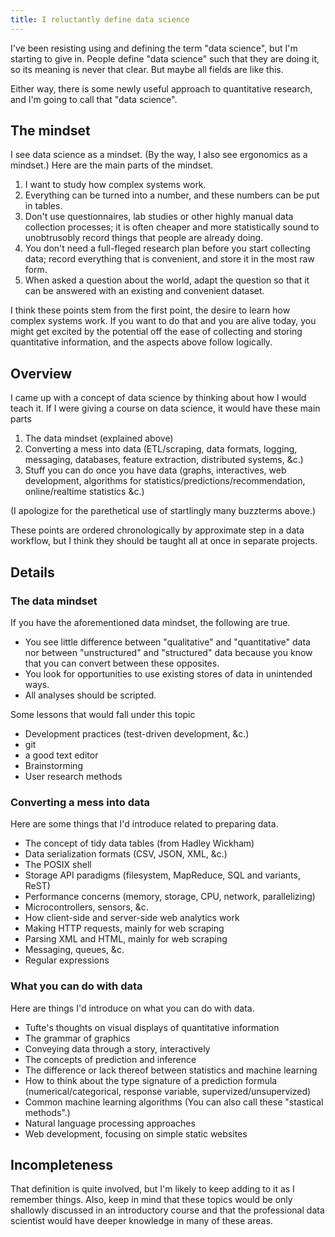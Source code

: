 ```yaml
---
title: I reluctantly define data science
---
```

I've been resisting using and defining the term "data science", but I'm
starting to give in. People define "data science" such that they are doing it,
so its meaning is never that clear. But maybe all fields are like this.

Either way, there is some newly useful approach to quantitative research,
and I'm going to call that "data science".

## The mindset
I see data science as a mindset. (By the way, I also see ergonomics as a mindset.)
Here are the main parts of the mindset.

1. I want to study how complex systems work.
2. Everything can be turned into a number, and these numbers can be put in tables.
3. Don't use questionnaires, lab studies or other highly manual data collection
    processes; it is often cheaper and more statistically sound to unobtrusobly
    record things that people are already doing.
4. You don't need a full-fleged research plan before you start collecting data;
    record everything that is convenient, and store it in the most raw form.
5. When asked a question about the world, adapt the question so that it can be
    answered with an existing and convenient dataset.

I think these points stem from the first point, the desire to learn how complex
systems work. If you want to do that and you are alive today, you might get
excited by the potential off the ease of collecting and storing quantitative
information, and the aspects above follow logically.

## Overview
I came up with a concept of data science by thinking about how I would teach
it. If I were giving a course on data science, it would have these main parts

1. The data mindset (explained above)
2. Converting a mess into data (ETL/scraping, data formats, logging, messaging, databases, feature extraction, distributed systems, &c.)
3. Stuff you can do once you have data (graphs, interactives, web development, algorithms for statistics/predictions/recommendation, online/realtime statistics &c.)

(I apologize for the parethetical use of startlingly many buzzterms above.)

These points are ordered chronologically by approximate step in a data workflow,
but I think they should be taught all at once in separate projects.

## Details

### The data mindset
If you have the aforementioned data mindset, the following are true.

* You see little difference between "qualitative" and "quantitative" data
    nor between "unstructured" and "structured" data because you know that
    you can convert between these opposites.
* You look for opportunities to use existing stores of data in unintended ways.
* All analyses should be scripted.

Some lessons that would fall under this topic

* Development practices (test-driven development, &c.)
* git
* a good text editor
* Brainstorming
* User research methods

### Converting a mess into data
Here are some things that I'd introduce related to preparing data.

* The concept of tidy data tables (from Hadley Wickham)
* Data serialization formats (CSV, JSON, XML, &c.)
* The POSIX shell
* Storage API paradigms (filesystem, MapReduce, SQL and variants, ReST)
* Performance concerns (memory, storage, CPU, network, parallelizing)
* Microcontrollers, sensors, &c.
* How client-side and server-side web analytics work
* Making HTTP requests, mainly for web scraping
* Parsing XML and HTML, mainly for web scraping
* Messaging, queues, &c.
* Regular expressions

### What you can do with data
Here are things I'd introduce on what you can do with data.

* Tufte's thoughts on visual displays of quantitative information
* The grammar of graphics
* Conveying data through a story, interactively
* The concepts of prediction and inference
* The difference or lack thereof between statistics and machine learning
* How to think about the type signature of a prediction formula
    (numerical/categorical, response variable, supervized/unsupervized)
* Common machine learning algorithms (You can also call these "stastical
    methods".)
* Natural language processing approaches
* Web development, focusing on simple static websites

## Incompleteness
That definition is quite involved, but I'm likely to keep adding to it as
I remember things. Also, keep in mind that these topics would be only
shallowly discussed in an introductory course and that the professional
data scientist would have deeper knowledge in many of these areas.
